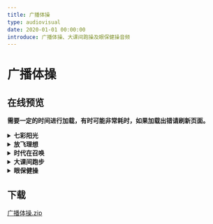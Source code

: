```yaml
---
title: 广播体操
type: audiovisual
date: 2020-01-01 00:00:00
introduce: 广播体操、大课间跑操及眼保健操音频
---
```


# 广播体操

## 在线预览

**需要一定的时间进行加载，有时可能非常耗时，如果加载出错请刷新页面。**

<details>
<summary><b>七彩阳光</b></summary>

七彩阳光：

<audio src="群星 - 第三套全国小学生广播体操-七彩阳光.mp3" preload="auto" controls></audio>

阳光体育之歌（《七彩阳光》原唱版）：

<audio src="群星 - 阳光体育之歌（《七彩阳光》原唱版）.mp3" preload="auto" controls></audio>

![曲谱](./阳光体育之歌曲谱.jpg)

</details>

<details>
<summary><b>放飞理想</b></summary>

放飞理想（无开头）（节奏版结尾）：

<audio src="放飞理想（无开头）（节奏版结尾）.mp3" preload="auto" controls></audio>

放飞理想：

<audio src="群星 - 放飞理想.mp3" preload="auto" controls></audio>

</details>

<details>
<summary><b>时代在召唤</b></summary>

时代在召唤：

<audio src="群星 - 时代在召唤.mp3" preload="auto" controls></audio>

</details>

<details>
<summary><b>大课间跑步</b></summary>

大课间跑步音乐：

<audio src="群星 - 大课间跑步音乐.mp3" preload="auto" controls></audio>

</details>

<details>
<summary><b>眼保健操</b></summary>

眼保健操口令：

<audio src="眼保健操口令.mp3" preload="auto" controls></audio>

</details>

## 下载

[广播体操.zip](广播体操.zip)
